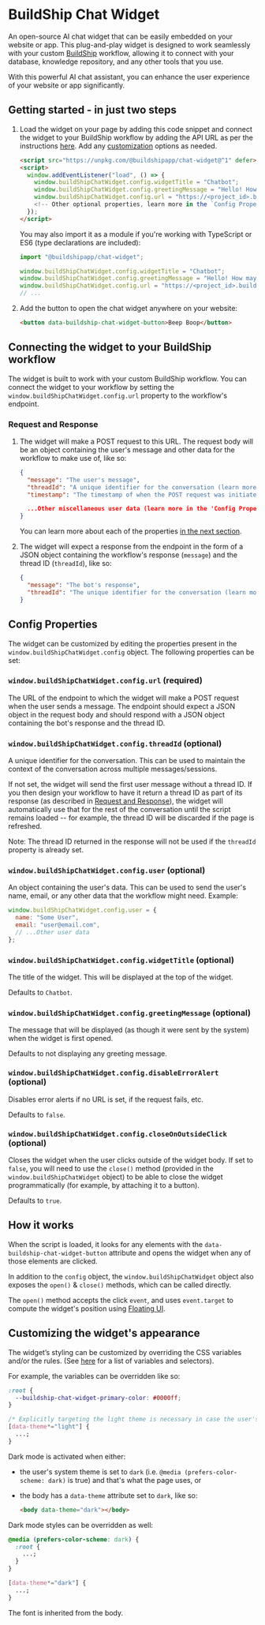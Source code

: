 # BuildShip Chat Widget

An open-source AI chat widget that can be easily embedded on your website or app. This plug-and-play widget is designed to work seamlessly with your custom [BuildShip](https://buildship.com/) workflow, allowing it to connect with your database, knowledge repository, and any other tools that you use.

With this powerful AI chat assistant, you can enhance the user experience of your website or app significantly.

## Getting started - in just two steps

1. Load the widget on your page by adding this code snippet and connect the widget to your BuildShip workflow by adding the API URL as per the instructions [here](#connecting-the-widget-to-your-buildship-workflow). Add any [customization](#config-properties) options as needed.

   ```html
   <script src="https://unpkg.com/@buildshipapp/chat-widget@^1" defer></script>
   <script>
     window.addEventListener("load", () => {
       window.buildShipChatWidget.config.widgetTitle = "Chatbot";
       window.buildShipChatWidget.config.greetingMessage = "Hello! How may I help you today?";
       window.buildShipChatWidget.config.url = "https://<project_id>.buildship.run/chat/....";
       <!-- Other optional properties, learn more in the `Config Properties` section below -->
     });
   </script>
   ```

   You may also import it as a module if you're working with TypeScript or ES6 (type declarations are included):

   ```typescript
   import "@buildshipapp/chat-widget";

   window.buildShipChatWidget.config.widgetTitle = "Chatbot";
   window.buildShipChatWidget.config.greetingMessage = "Hello! How may I help you today?";
   window.buildShipChatWidget.config.url = "https://<project_id>.buildship.run/chat/....";
   // ...
   ```

2. Add the button to open the chat widget anywhere on your website:

   ```html
   <button data-buildship-chat-widget-button>Beep Boop</button>
   ```

## Connecting the widget to your BuildShip workflow

The widget is built to work with your custom BuildShip workflow. You can connect the widget to your workflow by setting the `window.buildShipChatWidget.config.url` property to the workflow's endpoint.

### Request and Response

1. The widget will make a POST request to this URL. The request body will be an object containing the user's message and other data for the workflow to make use of, like so:

   ```json
   {
     "message": "The user's message",
     "threadId": "A unique identifier for the conversation (learn more below)",
     "timestamp": "The timestamp of when the POST request was initiated"

     ...Other miscellaneous user data (learn more in the 'Config Properties' section below)
   }
   ```

   You can learn more about each of the properties [in the next section](#config-properties).

2. The widget will expect a response from the endpoint in the form of a JSON object containing the workflow's response (`message`) and the thread ID (`threadId`), like so:

   ```json
   {
     "message": "The bot's response",
     "threadId": "The unique identifier for the conversation (learn more below)"
   }
   ```

## Config Properties

The widget can be customized by editing the properties present in the `window.buildShipChatWidget.config` object. The following properties can be set:

### `window.buildShipChatWidget.config.url` (required)

The URL of the endpoint to which the widget will make a POST request when the user sends a message. The endpoint should expect a JSON object in the request body and should respond with a JSON object containing the bot's response and the thread ID.

### `window.buildShipChatWidget.config.threadId` (optional)

A unique identifier for the conversation. This can be used to maintain the context of the conversation across multiple messages/sessions.

If not set, the widget will send the first user message without a thread ID. If you then design your workflow to have it return a thread ID as part of its response (as described in [Request and Response](#request-and-response)), the widget will automatically use that for the rest of the conversation until the script remains loaded -- for example, the thread ID will be discarded if the page is refreshed.

Note: The thread ID returned in the response will not be used if the `threadId` property is already set.

### `window.buildShipChatWidget.config.user` (optional)

An object containing the user's data. This can be used to send the user's name, email, or any other data that the workflow might need. Example:

```js
window.buildShipChatWidget.config.user = {
  name: "Some User",
  email: "user@email.com",
  // ...Other user data
};
```

### `window.buildShipChatWidget.config.widgetTitle` (optional)

The title of the widget. This will be displayed at the top of the widget.

Defaults to `Chatbot`.

### `window.buildShipChatWidget.config.greetingMessage` (optional)

The message that will be displayed (as though it were sent by the system) when the widget is first opened.

Defaults to not displaying any greeting message.

### `window.buildShipChatWidget.config.disableErrorAlert` (optional)

Disables error alerts if no URL is set, if the request fails, etc.

Defaults to `false`.

### `window.buildShipChatWidget.config.closeOnOutsideClick` (optional)

Closes the widget when the user clicks outside of the widget body. If set to `false`, you will need to use the `close()` method (provided in the `window.buildShipChatWidget` object) to be able to close the widget programmatically (for example, by attaching it to a button).

Defaults to `true`.

## How it works

When the script is loaded, it looks for any elements with the `data-buildship-chat-widget-button` attribute and opens the widget when any of those elements are clicked.

In addition to the `config` object, the `window.buildShipChatWidget` object also exposes the `open()` & `close()` methods, which can be called directly.

The `open()` method accepts the click `event`, and uses `event.target` to compute the widget's position using [Floating UI](https://floating-ui.com/).

## Customizing the widget's appearance

The widget’s styling can be customized by overriding the CSS variables and/or the rules. (See [here](https://github.com/rowyio/buildship-chat-widget/blob/main/src/widget.css) for a list of variables and selectors).

For example, the variables can be overridden like so:

```css
:root {
  --buildship-chat-widget-primary-color: #0000ff;
}

/* Explicitly targeting the light theme is necessary in case the user's system theme is set to 'dark', but the body's `data-theme` attribute is set to `light` (perhaps via a theme toggle on the page). */
[data-theme*="light"] {
  ...;
}
```

Dark mode is activated when either:

- the user's system theme is set to `dark` (i.e. `@media (prefers-color-scheme: dark)` is true) and that's what the page uses, or

- the body has a `data-theme` attribute set to `dark`, like so:

  ```html
  <body data-theme="dark"></body>
  ```

Dark mode styles can be overridden as well:

```css
@media (prefers-color-scheme: dark) {
  :root {
    ...;
  }
}

[data-theme*="dark"] {
  ...;
}
```

The font is inherited from the body.
